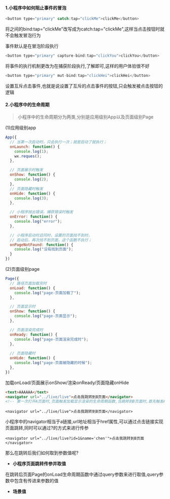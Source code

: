 #### 1.小程序中如何阻止事件的冒泡

```js
<button type="primary" catch:tap="clickMe">clickMe</button>
```

将之间的bind:tap="clickMe"改写成为catch:tap="clickMe",这样当点击按钮时就不会触发冒泡行为

事件默认是在冒泡阶段执行



```js
<button type="primary" capture-bind:tap="clickYou">clickYou</button>
```

将事件的执行机制更改为在捕获阶段执行,了解即可,这样的用户体验很不好





```js
<button type="primary" mut-bind:tap="clickHei">clickHei</button>
```

设置互斥点击事件,也就是说设置了互斥的点击事件的按钮,只会触发被点击按钮的逻辑





#### 2.小程序中的生命周期

> 小程序中的生命周期分为两类,分别是应用级别App以及页面级别Page

(1)应用级别app

```js
App({
  // 当第一次启动时，只会执行一次；就是启动了就执行；
  onLaunch: function() {
    console.log(1);
    wx.reques();
  },

  // 页面展示时触发
  onShow: function() {
    console.log(2);
  },
  // 页面隐藏时触发
  onHide: function() {
    console.log(3);
  },

  // 小程序抛出错误，捕获错误时触发
  onError: function() {
    console.log("error");
  },

  // 小程序启动时且同时，设置的页面找不到时，
  // 启动后，再次找不到页面，这个函数不执行；
  onPageNotFound: function() {
    console.log("没有找到页面");
  }
})
```

(2)页面级别page

```js
Page({
  // 路径页面加载完时
  onLoad: function() {
    console.log("page-页面加载了");
  },

  // 页面显示时
  onShow: function() {
    console.log("page-页面显示");
  },

  // 页面渲染完成时
  onReady: function() {
    console.log("page-页面渲染完成时");
  },
    
  // 页面隐藏时
  onHide: function() {
    console.log("page-页面被隐藏的时候");
  },
})
```

加载onLoad/页面展示onShow/渲染onReady/页面隐藏onHide





```html
<text>AAAAAA</text>
<navigator url="../live/live">点击我跳转到B页面</navigator>
<!-- 第一次打开A页面时,页面触发加载显示渲染的生命周期函数,当跳转到B页面时,首先触发A页面隐藏的生命周期函数,其次触发B页面加载显示渲染的函数,当点击返回按钮时,B页面被销毁,触发A页面的显示函数,如果点击链接再次跳转到B页面,触发A页面隐藏函数,再触发B页面加载显示渲染的函数,重新生成B页面-->
```

```
<navigator url="../live/live">点击我跳转到B页面</navigator>
```

小程序中的navigator相当于a链接,url地址相当于href属性,可以通过点击链接实现页面跳转,同时可以通过?的方式来进行传参

```
<navigator url="../live/live?id=1&name='chen'">点击我跳转到B页面</navigator>
```

那么在跳转后我们如何取到参数值呢?

* **小程序页面跳转传参并取值**

在跳转后页面Page的onLoad生命周期函数中通过query参数来进行取值,query参数中包含有传进来参数的值



* **场景值**